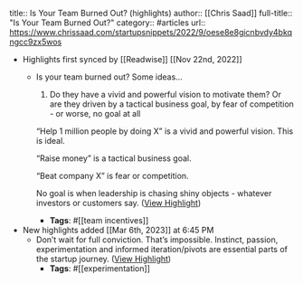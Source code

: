 title:: Is Your Team Burned Out? (highlights)
author:: [[Chris Saad]]
full-title:: "Is Your Team Burned Out?"
category:: #articles
url:: https://www.chrissaad.com/startupsnippets/2022/9/oese8e8gicnbvdy4bkqngcc9zx5wos

- Highlights first synced by [[Readwise]] [[Nov 22nd, 2022]]
	- Is your team burned out? Some ideas…
	  
	  1. Do they have a vivid and powerful vision to motivate them? Or are they driven by a tactical business goal, by fear of competition - or worse, no goal at all
	  
	  “Help 1 million people by doing X” is a vivid and powerful vision. This is ideal.
	  
	  “Raise money” is a tactical business goal.
	  
	  “Beat company X” is fear or competition.
	  
	  No goal is when leadership is chasing shiny objects - whatever investors or customers say. ([View Highlight](https://read.readwise.io/read/01gje8aawrgjd1wj7xwv0rcpnm))
		- **Tags**: #[[team incentives]]
- New highlights added [[Mar 6th, 2023]] at 6:45 PM
	- Don’t wait for full conviction. That’s impossible. Instinct, passion, experimentation and informed iteration/pivots are essential parts of the startup journey. ([View Highlight](https://read.readwise.io/read/01gtbv5tr2kqhvky7axz2d2w70))
		- **Tags**: #[[experimentation]]